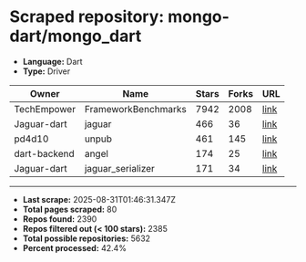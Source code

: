 # Scraped repository: mongo-dart/mongo_dart
* **Language:** Dart
* **Type:** Driver

| Owner | Name | Stars | Forks | URL |
|---|---|---|---|---|
| TechEmpower | FrameworkBenchmarks | 7942 | 2008 | [link](https://github.com/TechEmpower/FrameworkBenchmarks) |
| Jaguar-dart | jaguar | 466 | 36 | [link](https://github.com/Jaguar-dart/jaguar) |
| pd4d10 | unpub | 461 | 145 | [link](https://github.com/pd4d10/unpub) |
| dart-backend | angel | 174 | 25 | [link](https://github.com/dart-backend/angel) |
| Jaguar-dart | jaguar_serializer | 171 | 34 | [link](https://github.com/Jaguar-dart/jaguar_serializer) |

---
* **Last scrape:** 2025-08-31T01:46:31.347Z
* **Total pages scraped:** 80
* **Repos found:** 2390
* **Repos filtered out (< 100 stars):** 2385
* **Total possible repositories:** 5632
* **Percent processed:** 42.4%
